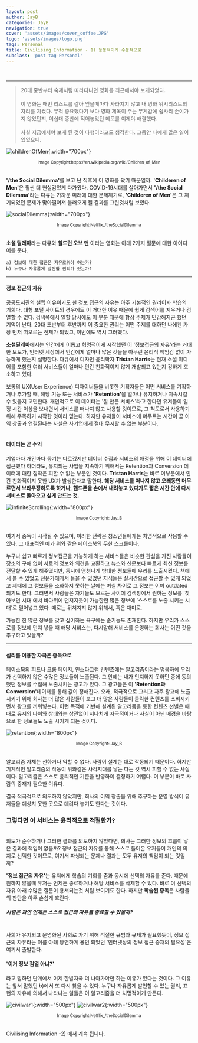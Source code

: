 ```yaml
---
layout: post
author: JayB
categories: JayB
navigation: true
cover: 'assets/images/cover_coffee.JPG'
logo: 'assets/images/logo.png'
tags: Personal
title: Civilising Information - 1) 능동적이게 수동적으로
subclass: 'post tag-Personal'
---
```

<br>

***

>20대 중반부터 숙제처럼 따라다니던 영화를 최근에서야 보게되었다.<br><br>이 영화는 매번 리스트를 갈아 엎을때마다 사라지지 않고 내 영화 위시리스트의 자리를 지켰다. 무척 중요했다기 보다 영화 제목이 주는 무게감에 쉽사리 손이가지 않았던지, 이십대 중반에 적어놓았던 메모를 이제야 해결했다.<br><br>사실 지금에서야 보게 된 것이 다행이라고도 생각한다. 그동안 나에게 많은 일이 있었으니.<br>


![childrenOfMen](https://user-images.githubusercontent.com/59648602/95326101-5b096a80-08a2-11eb-8a69-4bb2856448bd.jpg){:width="700px"}
<div style="text-align: center"><span style="font-size:.8em;">Image Copyright:https://en.wikipedia.org/wiki/Children_of_Men</span></div><br>

<strong>'/the Social Dilemma'</strong>를 보고 난 직후에 이 영화를 봤기 때문일까. <strong>'Childeren of Men'</strong>은 훨씬 더 현실감있게 다가왔다. COVID-19시대를 살아가면서 <strong>'/the Social Dilemma'</strong>라는 다큐는 가까운 미래에 대한 문제제기로, <strong>'Childeren of Men'</strong>은 그 제기되었던 문제가 맞아떨어져 불러오게 될 결과를 그린것처럼 보였다.<br>


![socialDilemma](https://user-images.githubusercontent.com/59648602/95326155-6bb9e080-08a2-11eb-87e1-9ab9f06be90f.png){:width="700px"}
<div style="text-align: center"><span style="font-size:.8em;">Image Copyright:Netflix_/theSocialDilemma</span></div><br>

<strong>소셜 딜레마</strong>라는 다큐와 <strong>칠드런 오브 맨</strong> 이라는 영화는 아래 2가지 질문에 대한 아이디어를 준다.<br>


```
a) 정보에 대한 접근은 자유로워야 하는가?
b) 누구나 자유롭게 발언할 권리가 있는가?
```
***

#### 정보 접근의 자유
공공도서관의 설립 이유이기도 한 정보 접근의 자유는 아주 기본적인 권리이자 학습의 기회다. 대형 포털 사이트의 경우에도 이 거대한 이유 때문에 쉽게 검색어를 지우거나 검열할 수 없다. 검색쪽에서 일할 당시에도 이 부분 때문에 항상 주제가 민감해지곤 했던 기억이 난다. 20대 초반부터 후반까지 이 중요한 권리는 어떤 주제를 대하던 나에겐 가장 먼저 떠오르는 전제가 되었고, 이번에도 역시 그러했다.<br>

<strong>소셜딜레마</strong>에서는 인간에게 이롭고 혁명적이게 시작했던 이 '정보접근의 자유'라는 거대한 모토가, 인터넷 세상에서 인간에게 얼마나 많은 것들을 아무런 윤리적 책임감 없이 가능하게 했는지 설명한다. 다큐에서 디자인 윤리학자 <strong>Tristan Harris</strong>는 현재 소셜 미디어를 포함한 여러 서비스들이 얼마나 인간 친화적이지 않게 개발되고 있는지 강하게 호소하고 있다.<br>

보통의 UX(User Experience) 디자이너들을 비롯한 기획자들은 어떤 서비스를 기획하거나 추가할 때, 해당 기능 또는 서비스가 <strong>'Retention'</strong>을 얼마나 유지하거나 지속시킬 수 있을지 고민한다. 개인적으로 이 데이터는 '잘 만든 서비스'라고 한다면 유저들이 일정 시간 이상을 보내면서 서비스를 떠나지 않고 사용할 것이므로, 그 척도로서 사용하기 위해 주목하기 시작한 것이라 믿는다. 하지만 유저들이 서비스에 머무르는 시간이 곧 이익 창출과 연결된다는 사실은 사기업에게 절대 무시할 수 없는 부분이다.<br>
<br>

#### 데이터는 곧 수익
기업마다 개인마다 동기는 다르겠지만 데이터 수집과 서비스의 애정을 위해 이 데이터에 접근했다 하더라도, 유지되는 사업을 지속하기 위해서는 Retention과 Conversion 데이터에 대한 집착은 피할 수 없는 부분인 것이다. <strong>Tristan Harris</strong>는 바로 이부분에서 인간 친화적이지 못한 UX가 발생한다고 말한다. <strong>해당 서비스를 떠나지 않고 오래동안 머무르면서 브라우징하도록 하거나, 핸드폰을 손에서 내려놓고 있다가도 짧은 시간 안에 다시 서비스로 돌아오고 싶게 만드는 것.</strong> <br>

![infiniteScrolling](https://user-images.githubusercontent.com/59648602/95331785-c5260d80-08aa-11eb-8354-368f61ba6b83.png){:width="800px"}
<div style="text-align: center"><span style="font-size:.8em;">Image Copyright: Jay_B</span></div><br>

여기서 중독이 시작될 수 있으며, 이러한 전략은 청소년들에게는 치명적으로 작용할 수 있다. 그 대표적인 예가 위와 같은 페이스북의 무한 스크롤이다.<br>

누구나 쉽고 빠르게 정보접근을 가능하게 하는 서비스들은 비슷한 관심을 가진 사람들이 장소의 구애 없이 서로의 정보와 의견을 교환하고 뉴스와 신문보다 빠르게 최신 정보를 전달할 수 있게 해주었지만, 동시에 엄청나게 방대한 정보들에 우리를 노출시켰다. 책에서 볼 수 있었고 전문가에게서 들을 수 있었던 지식들은 실시간으로 접근할 수 있게 되었고 제때에 그 정보들을 소화하지 못하는 날에는 며칠 차이로 그 정보는 이미 outdated 되기도 한다. 그러면서 사람들은 자기들도 모르는 사이에 검색창에서 원하는 정보를 '찾아보던 시대'에서 바다위에 던져지듯이 가능한한 많은 정보에 '스스로를 노출 시키는 시대'로 밀어넣고 있다. 때로는 뒤쳐지지 않기 위해서, 혹은 재미로.<br>

가능한 한 많은 정보를 갖고 싶어하는 욕구에는 순기능도 존재한다. 하지만 우리가 스스로를 정보에 던져 넣을 때 해당 서비스는, 다시말해 서비스를 운영하는 회사는 어떤 것을 추구하고 있을까?<br>

***


#### 심리를 이용한 자극은 중독으로
페이스북의 피드나 크롬 페이지, 인스타그램 컨텐츠에는 알고리즘이라는 명목하에 우리가 선택하지 않은 수많은 정보들이 노출된다. 그 안에는 내가 인지하지 못하던 중에 동의했던 정보를 수집해 노출시키는 광고가 있다. 그 광고들은 이 <strong>'Retention과 Conversion'</strong>데이터를 통해 값이 정해진다. 오래, 적극적으로 그리고 자주 광고에 노출 시키기 위해 회사는 더 많은 사람들이 보고 더 많은 사람들이 클릭한 컨텐츠를 소비시키면서 광고를 끼워넣는다. 이런 목적에 기반해 설계된 알고리즘을 통한 컨텐츠 선별은 때때로 유저의 나이와 상태와는 상관없이 지나치게 자극적이거나 사실이 아닌 배경을 바탕으로 한 정보들도 노출 시키게 되는 것이다.<br>

![retention](https://user-images.githubusercontent.com/59648602/95340745-d0cb0180-08b5-11eb-8eda-e3bf34947f7e.png){:width="800px"}
<div style="text-align: center"><span style="font-size:.8em;">Image Copyright: Jay_B</span></div><br>

알고리즘 자체는 선하거나 악할 수 없다. 사람이 설계한 대로 작동되기 때문이다. 하지만 기계적인 알고리즘의 작동이 위와같은 사각지대를 낳는 다는 것 역시 피할 수 없는 사실이다. 알고리즘은 스스로 윤리적인 기준을 반영하여 결정하기 어렵다. 이 부분이 바로 사람의 중재가 필요한 이유다.<br>

결국 적극적으로 의도하지 않았지만, 회사의 이익 창출을 위해 추구하는 운영 방식이 유저들을 예상치 못한 곳으로 데려다 놓기도 한다는 것이다.

### 그렇다면 이 서비스는 윤리적으로 적절한가?
<br>
의도가 순수하거나 그러한 결과를 의도하지 않았다면, 회사는 그러한 정보의 흐름이 낳은 결과에 책임이 없을까?
정보 접근의 자유를 통해 스스로 들어온 유저들이 개인의 의지로 선택한 것이므로, 여기서 파생되는 문제나 결과는 모두 유저의 책임이 되는 것일까?<br>

<strong>'정보 접근의 자유'</strong>는 유저에게 학습의 기회를 줌과 동시에 선택의 자유를 준다. 때문에 원하지 않을때 유저는 언제든 종료하거나 해당 서비스를 삭제할 수 있다. 바로 이 선택의 자유 아래 수많은 질문이 용서되는것 처럼 보이기도 한다. 하지만 <strong>학습된 중독</strong>은 사람들의 판단을 아주 손쉽게 흐린다.<br>

##### 사람은 과연 언제든 스스로 접근의 자유를 종료할 수 있을까?
<br>
사회가 유지되고 문명화된 사회로 가기 위해 적절한 규범과 규제가 필요했듯이, 정보 접근의 자유라는 이름 아래 당연하게 용인 되었던 '인터넷상의 정보 접근 중재의 필요성'은 여기서 출발한다.

#### '이거 정보 검열 아냐?'

라고 말하던 단계에서 이제 한발자국 더 나아가야만 하는 이유가 있다는 것이다. 그 이유는 앞서 말했던 b)에서 또 다시 찾을 수 있다. 누구나 자유롭게 발언할 수 있는 권리, 표현의 자유에 의해서 나타나는 일들은 이 알고리즘을 더 치명적이게 만든다.

![civilwar1](https://user-images.githubusercontent.com/59648602/95343798-3967ad80-08b9-11eb-9a41-b1ce276d72a9.png){:width="500px"}
![civilwar2](https://user-images.githubusercontent.com/59648602/95343811-3cfb3480-08b9-11eb-85f8-903ae9b63595.png){:width="500px"}
<div style="text-align: center"><span style="font-size:.8em;">Image Copyright:Netflix_/theSocialDilemma</span></div><br>


Civilising Information -2) 에서 계속 됩니다.
